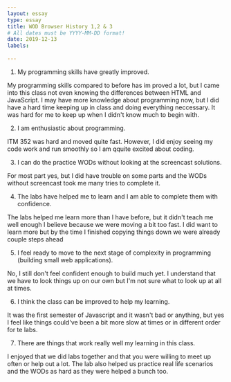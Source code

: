 ```yaml
---
layout: essay
type: essay
title: WOD Browser History 1,2 & 3
# All dates must be YYYY-MM-DD format!
date: 2019-12-13
labels:
  
---
```


1. My programming skills have greatly improved.

My programming skills compared to before has im proved a lot, but I came into this class not even knowing the differences between HTML and JavaScript. 
I may have more knowledge about programming now, but I did have a hard time keeping up in class and doing everything neccessary. It was hard for me to keep up when I didn't know much to begin with.

2. I am enthusiastic about programming.

ITM 352 was hard and moved quite fast. However, I did enjoy seeing my code work and run smoothly so I am qquite excited about coding.

3. I can do the practice WODs without looking at the screencast solutions.

For most part yes, but I did have trouble on some parts and the WODs without screencast took me many tries to complete it.

4. The labs have helped me to learn and I am able to complete them with confidence.

The labs helped me learn more than I have before, but it didn't teach me well enough I believe because we were moving a bit too fast. I did want to learn more but by the time I finished copying things down we were already couple steps ahead

5. I feel ready to move to the next stage of complexity in programming (building small web applications).

No, I still don't feel confident enough to build much yet. I understand that we have to look things up on our own but I'm not sure what to look up at all at times.

6. I think the class can be improved to help my learning.

It was the first semester of Javascript and it wasn't bad or anything, but yes I feel like things could've been a bit more slow at times or in different order for te labs.

7. There are things that work really well my learning in this class.

I enjoyed that we did labs together and that you were willing to meet up often or help out a lot. The lab also helped us practice real life scenarios and the WODs as hard as they were helped a bunch too.
